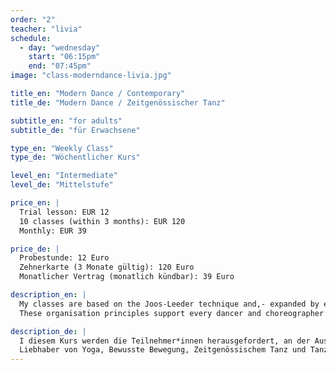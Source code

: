 ```yaml
---
order: "2"
teacher: "livia"
schedule:
  - day: "wednesday"
    start: "06:15pm"
    end: "07:45pm"
image: "class-moderndance-livia.jpg"

title_en: "Modern Dance / Contemporary"
title_de: "Modern Dance / Zeitgenössischer Tanz"

subtitle_en: "for adults"
subtitle_de: "für Erwachsene"

type_en: "Weekly Class"
type_de: "Wöchentlicher Kurs"

level_en: "Intermediate"
level_de: "Mittelstufe"

price_en: |
  Trial lesson: EUR 12  
  10 classes (within 3 months): EUR 120  
  Monthly: EUR 39   

price_de: |
  Probestunde: 12 Euro  
  Zehnerkarte (3 Monate gültig): 120 Euro  
  Monatlicher Vertrag (monatlich kündbar): 39 Euro

description_en: |  
  My classes are based on the Joos-Leeder technique and,- expanded by elements from Release-, Limon- and Alexander Technique, aim at a comprehensive training of alignment, flow, joints, muscles and musicality.
  These organisation principles support every dancer and choreographer to find their individual access to dance and creation.

description_de: |
  I diesem Kurs werden die Teilnehmer*innen herausgefordert, an der Ausrichtung ihres Körpers zu arbeiten und die Koordination, die Kraft und die Entwicklung von Bewegung auf mehreren räumlichen Ebenen zu erhöhen. Die Choreographie-Komponente dient dem Erlernen und der Entwicklung von Bewegung mit Hilfe einer Vielfalt von Improvisation, Komposition und choreographischen Ansätzen.
  Liebhaber von Yoga, Bewusste Bewegung, Zeitgenössischem Tanz und Tanztheater fühlen sich bei diese sanften aber energetische Ganzkörpertraining wohl.
---
```

